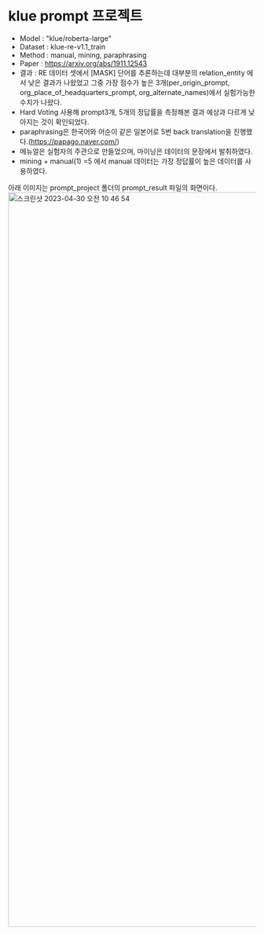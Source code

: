 # klue prompt 프로젝트
- Model : "klue/roberta-large"
- Dataset : klue-re-v1.1_train  
- Method : manual, mining, paraphrasing
- Paper : https://arxiv.org/abs/1911.12543
- 결과 : RE 데이터 셋에서 [MASK] 단어를 추론하는데 대부분의 relation_entity 에서 낮은 결과가 나왔었고 그중 가장 점수가 높은 3개(per_origin_prompt, org_place_of_headquarters_prompt, org_alternate_names)에서 실험가능한 수치가 나왔다.
- Hard Voting 사용해 prompt3개, 5개의 정답률을 측정해본 결과 예상과 다르게 낮아지는 것이 확인되었다. 
- paraphrasing은 한국어와 어순이 같은 일본어로 5번 back translation을 진행했다.(https://papago.naver.com/)
- 메뉴얼은 실험자의 주관으로 만들었으며, 마이닝은 데이터의 문장에서 발취하였다.
- mining + manual(1) =5 에서 manual 데이터는 가장 정답률이 높은 데이터를 사용하였다.

아래 이미지는 prompt_project 폴더의 prompt_result 파일의 화면이다.
<img width="1496" alt="스크린샷 2023-04-30 오전 10 46 54" src="https://user-images.githubusercontent.com/113816871/235331922-749da927-d128-43c7-b0df-aa65db45b304.png">
